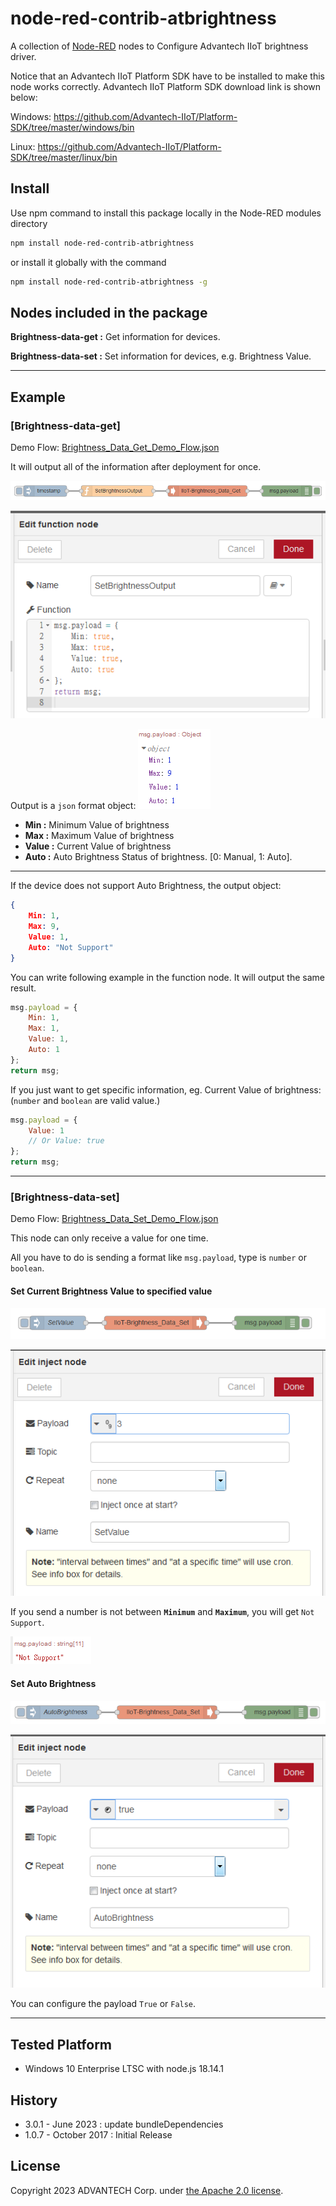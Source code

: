 # node-red-contrib-atbrightness
A collection of [Node-RED](http://nodered.org) nodes to Configure Advantech IIoT brightness driver.

Notice that an Advantech IIoT Platform SDK have to be installed to make this node works correctly.
Advantech IIoT Platform SDK download link is shown below:

Windows:
  https://github.com/Advantech-IIoT/Platform-SDK/tree/master/windows/bin

Linux:
  https://github.com/Advantech-IIoT/Platform-SDK/tree/master/linux/bin

## Install
Use npm command to install this package locally in the Node-RED modules directory
```bash
npm install node-red-contrib-atbrightness
```
or install it globally with the command
```bash
npm install node-red-contrib-atbrightness -g
```

## Nodes included in the package
**Brightness-data-get :** Get information for devices.

**Brightness-data-set :** Set information for devices, e.g. Brightness Value.

---
## Example

### [Brightness-data-get]
Demo Flow: [Brightness_Data_Get_Demo_Flow.json](./demo/Brightness_Data_Get_Demo_Flow.json)

It will output all of the information after deployment for once.

![Get_All_Info](./png/Get_All_Info_Flow.PNG)

![Get_All_Info_Func](./png/Get_All_Info_Func.PNG)

Output is a <code>json</code> format object:
![Get_All_Info_Output](./png/Get_All_Info_Output.PNG)
 - **Min :** Minimum Value of brightness
 - **Max :** Maximum Value of brightness
 - **Value :** Current Value of brightness
 - **Auto :** Auto Brightness Status of brightness. [0: Manual, 1: Auto].

---

If the device does not support Auto Brightness, the output object:
``` json
{
    Min: 1,
    Max: 9,
    Value: 1,
    Auto: "Not Support"
}
```

You can write following example in the function node.
It will output the same result.
```js
msg.payload = {
    Min: 1,
    Max: 1,
    Value: 1,
    Auto: 1
};
return msg;
``` 
If you just want to get specific information, eg. Current Value of brightness:
(<code>number</code> and <code>boolean</code> are valid value.)
``` js
msg.payload = {
    Value: 1
    // Or Value: true
};
return msg;
```

---
### [Brightness-data-set]
Demo Flow: [Brightness_Data_Set_Demo_Flow.json](./demo/Brightness_Data_Set_Demo_Flow.json)

This node can only receive a value for one time.

All you have to do is sending a format like <code>msg.payload</code>, type is <code>number</code> or <code>boolean</code>.

#### Set Current Brightness Value to specified value 

![Set_Value_Flow](./png/Set_Value_Flow.PNG)

![Set_Value_Inject](./png/Set_Value_Inject.PNG)

If you send a number is not between **<code>Minimum</code>** and **<code>Maximum</code>**, you will get <code>Not Support</code>.

![Not_Support](./png/Not_Support.PNG)


#### Set Auto Brightness

![Set_Auto_Flow](./png/Set_Auto_Flow.PNG)

![Set_Auto_Inject](./png/Set_Auto_Inject.PNG)

You can configure the payload <code>True</code> or <code>False</code>.

---
## Tested Platform 
- Windows 10 Enterprise LTSC with node.js 18.14.1
 
## History
- 3.0.1 - June 2023 : update bundleDependencies
- 1.0.7 - October 2017 : Initial Release

## License
Copyright 2023 ADVANTECH Corp. under [the Apache 2.0 license](LICENSE).
